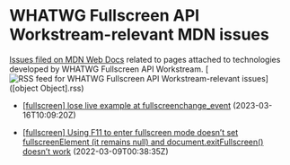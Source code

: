 # WHATWG Fullscreen API Workstream-relevant MDN issues

[Issues filed on MDN Web Docs](https://github.com/mdn/content/issues) related to pages attached to technologies developed by WHATWG Fullscreen API Workstream. [![RSS feed for WHATWG Fullscreen API Workstream-relevant issues](https://www.w3.org/QA/2007/04/feed_icon)]([object Object].rss)

* [[fullscreen] lose live example at fullscreenchange_event](https://github.com/mdn/content/issues/25374) (2023-03-16T10:09:20Z)
  
* [[fullscreen] Using F11 to enter fullscreen mode doesn’t set fullscreenElement (it remains null) and document.exitFullscreen() doesn’t work](https://github.com/mdn/content/issues/13674) (2022-03-09T00:38:35Z)
  
